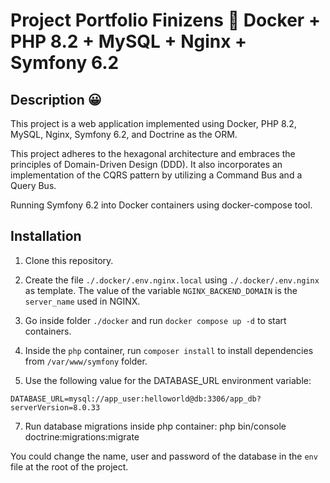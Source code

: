 # Project Portfolio Finizens 🐳 Docker + PHP 8.2 + MySQL + Nginx + Symfony 6.2

## Description 😀

This project is a web application implemented using Docker, PHP 8.2, MySQL, Nginx, Symfony 6.2, and Doctrine as the ORM. 

This project adheres to the hexagonal architecture and embraces the principles of Domain-Driven Design (DDD). It also incorporates an implementation of the CQRS pattern by utilizing a Command Bus and a Query Bus.

Running Symfony 6.2 into Docker containers using docker-compose tool.

## Installation

1. Clone this repository.

2. Create the file `./.docker/.env.nginx.local` using `./.docker/.env.nginx` as template. The value of the variable `NGINX_BACKEND_DOMAIN` is the `server_name` used in NGINX.

4. Go inside folder `./docker` and run `docker compose up -d` to start containers.

5. Inside the `php` container, run `composer install` to install dependencies from `/var/www/symfony` folder.

6. Use the following value for the DATABASE_URL environment variable:

```
DATABASE_URL=mysql://app_user:helloworld@db:3306/app_db?serverVersion=8.0.33
```
7. Run database migrations inside php container: php bin/console doctrine:migrations:migrate

You could change the name, user and password of the database in the `env` file at the root of the project.
